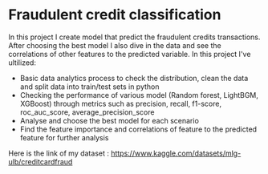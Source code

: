 # Fraudulent credit classification
In this project I create model that predict the fraudulent  credits transactions. After choosing the best model I also dive in the data and see the correlations of other features to the predicted variable. In this project I've ultilized:
- Basic data analytics process to check the distribution, clean the data and split data into train/test sets in python
- Checking the performance of various model (Random forest, LightBGM, XGBoost) through metrics such as precision, recall, f1-score, roc_auc_score, average_precision_score
- Analyse and choose the best model for each scenario
- Find the feature importance and correlations of feature to the predicted feature for further analysis

Here is the link of my dataset : https://www.kaggle.com/datasets/mlg-ulb/creditcardfraud


